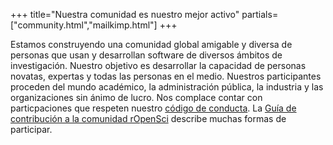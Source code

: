 +++
title="Nuestra comunidad es nuestro mejor activo"
partials=["community.html","mailkimp.html"]
+++

Estamos construyendo una comunidad global amigable y diversa de personas que usan y desarrollan software de diversos ámbitos de investigación. Nuestro objetivo es desarrollar la capacidad de personas novatas, expertas y todas las personas en el medio. Nuestros participantes proceden del mundo académico, la administración pública, la industria y las organizaciones sin ánimo de lucro. Nos complace contar con particpaciones que respeten nuestro [código de conducta](/code-of-conduct). La [Guía de contribución a la comunidad rOpenSci](https://contributing.ropensci.org/) describe muchas formas de participar.